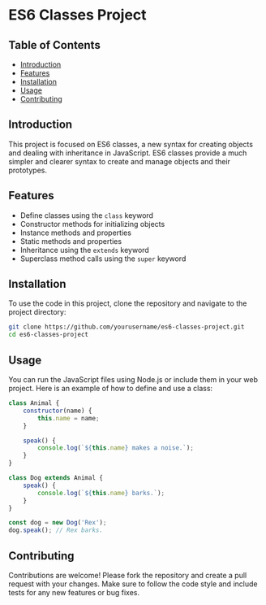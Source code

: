 # ES6 Classes Project

## Table of Contents

- [Introduction](#introduction)
- [Features](#features)
- [Installation](#installation)
- [Usage](#usage)
- [Contributing](#contributing)

## Introduction

This project is focused on ES6 classes, a new syntax for creating objects and dealing with inheritance in JavaScript. ES6 classes provide a much simpler and clearer syntax to create and manage objects and their prototypes.

## Features

- Define classes using the `class` keyword
- Constructor methods for initializing objects
- Instance methods and properties
- Static methods and properties
- Inheritance using the `extends` keyword
- Superclass method calls using the `super` keyword

## Installation

To use the code in this project, clone the repository and navigate to the project directory:

```sh
git clone https://github.com/yourusername/es6-classes-project.git
cd es6-classes-project
```

## Usage

You can run the JavaScript files using Node.js or include them in your web project. Here is an example of how to define and use a class:

``` javascript
class Animal {
    constructor(name) {
        this.name = name;
    }

    speak() {
        console.log(`${this.name} makes a noise.`);
    }
}

class Dog extends Animal {
    speak() {
        console.log(`${this.name} barks.`);
    }
}

const dog = new Dog('Rex');
dog.speak(); // Rex barks.
```

## Contributing

Contributions are welcome! Please fork the repository and create a pull request with your changes. Make sure to follow the code style and include tests for any new features or bug fixes.
